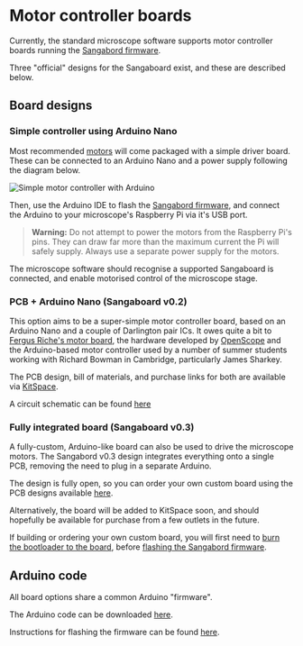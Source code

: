 # Motor controller boards

Currently, the standard microscope software supports motor controller boards running the [Sangabord firmware](https://gitlab.com/bath_open_instrumentation_group/sangaboard/tree/master/arduino_code).

Three "official" designs for the Sangaboard exist, and these are described below.

## Board designs

### Simple controller using Arduino Nano

Most recommended [motors](./5_motors.md) will come packaged with a simple driver board. These can be connected to an Arduino Nano and a power supply following the diagram below.

![Simple motor controller with Arduino](./images/sangaboard_simple.png)

Then, use the Arduino IDE to flash the [Sangabord firmware](https://gitlab.com/bath_open_instrumentation_group/sangaboard/tree/master/arduino_code), and connect the Arduino to your microscope's Raspberry Pi via it's USB port.

> **Warning:** Do not attempt to power the motors from the Raspberry Pi's pins. They can draw far more than the maximum current the Pi will safely supply. Always use a separate power supply for the motors.

The microscope software should recognise a supported Sangaboard is connected, and enable motorised control of the microscope stage.


### PCB + Arduino Nano (Sangaboard v0.2)

This option aims to be a super-simple motor controller board, based on an Arduino Nano and a couple of Darlington pair ICs. It owes quite a bit to [Fergus Riche's motor board](https://github.com/fr293/motor_board), the hardware developed by [OpenScope](http://2015.igem.org/Team:Cambridge-JIC) and the Arduino-based motor controller used by a number of summer students working with Richard Bowman in Cambridge, particularly James Sharkey. 

The PCB design, bill of materials, and purchase links for both are available via [KitSpace](https://kitspace.org/boards/github.com/rwb27/openflexure_nano_motor_controller/).

A circuit schematic can be found [here](./images/sangaboard_v2_schematic.png)


### Fully integrated board (Sangaboard v0.3)

A fully-custom, Arduino-like board can also be used to drive the microscope motors. The Sangabord v0.3 design integrates everything onto a single PCB, removing the need to plug in a separate Arduino.

The design is fully open, so you can order your own custom board using the PCB designs available [here](https://gitlab.com/bath_open_instrumentation_group/sangaboard/tree/master/pcb_design).

Alternatively, the board will be added to KitSpace soon, and should hopefully be available for purchase from a few outlets in the future.

If building or ordering your own custom board, you will first need to [burn the bootloader to the board](https://gitlab.com/bath_open_instrumentation_group/sangaboard/blob/master/Bootloader/README.md), before [flashing the Sangabord firmware](https://gitlab.com/bath_open_instrumentation_group/sangaboard/blob/master/arduino_code/README.md).


## Arduino code

All board options share a common Arduino "firmware".

The Arduino code can be downloaded [here](https://gitlab.com/bath_open_instrumentation_group/sangaboard/tree/master/arduino_code).

Instructions for flashing the firmware can be found [here](https://gitlab.com/bath_open_instrumentation_group/sangaboard/blob/master/arduino_code/README.md).